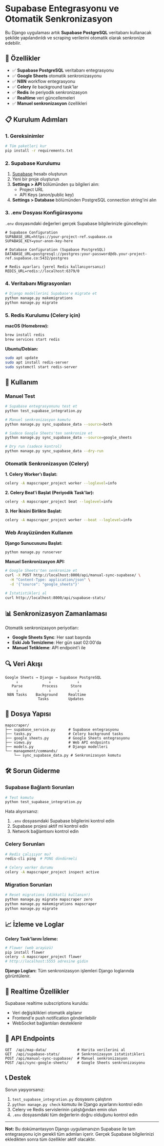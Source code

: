 # Supabase Entegrasyonu ve Otomatik Senkronizasyon

Bu Django uygulaması artık **Supabase PostgreSQL** veritabanı kullanacak şekilde yapılandırıldı ve scraping verilerini otomatik olarak senkronize edebilir.

## 🚀 Özellikler

- ✅ **Supabase PostgreSQL** veritabanı entegrasyonu
- ✅ **Google Sheets** otomatik senkronizasyonu  
- ✅ **N8N** workflow entegrasyonu
- ✅ **Celery** ile background task'lar
- ✅ **Redis** ile periyodik senkronizasyon
- ✅ **Realtime** veri güncellemeleri
- ✅ **Manuel senkronizasyon** özellikleri

## 📋 Kurulum Adımları

### 1. Gereksinimler

```bash
# Tüm paketleri kur
pip install -r requirements.txt
```

### 2. Supabase Kurulumu

1. [Supabase](https://supabase.com) hesabı oluşturun
2. Yeni bir proje oluşturun
3. **Settings > API** bölümünden şu bilgileri alın:
   - Project URL
   - API Keys (anon/public key)
4. **Settings > Database** bölümünden PostgreSQL connection string'ini alın

### 3. .env Dosyası Konfigürasyonu

`.env` dosyasındaki değerleri gerçek Supabase bilgilerinizle güncelleyin:

```env
# Supabase Configuration
SUPABASE_URL=https://your-project-ref.supabase.co
SUPABASE_KEY=your-anon-key-here

# Database Configuration (Supabase PostgreSQL)
DATABASE_URL=postgresql://postgres:your-password@db.your-project-ref.supabase.co:5432/postgres

# Redis ayarları (yerel Redis kullanıyorsanız)
REDIS_URL=redis://localhost:6379/0
```

### 4. Veritabanı Migrasyonları

```bash
# Django modellerini Supabase'e migrate et
python manage.py makemigrations
python manage.py migrate
```

### 5. Redis Kurulumu (Celery için)

**macOS (Homebrew):**
```bash
brew install redis
brew services start redis
```

**Ubuntu/Debian:**
```bash
sudo apt update
sudo apt install redis-server
sudo systemctl start redis-server
```

## 🔧 Kullanım

### Manuel Test

```bash
# Supabase entegrasyonunu test et
python test_supabase_integration.py

# Manuel senkronizasyon komutu
python manage.py sync_supabase_data --source=both

# Sadece Google Sheets'ten senkronize et
python manage.py sync_supabase_data --source=google_sheets

# Dry run (sadece kontrol)
python manage.py sync_supabase_data --dry-run
```

### Otomatik Senkronizasyon (Celery)

**1. Celery Worker'ı Başlat:**
```bash
celery -A mapscraper_project worker --loglevel=info
```

**2. Celery Beat'i Başlat (Periyodik Task'lar):**
```bash
celery -A mapscraper_project beat --loglevel=info
```

**3. Her İkisini Birlikte Başlat:**
```bash
celery -A mapscraper_project worker --beat --loglevel=info
```

### Web Arayüzünden Kullanım

**Django Sunucusunu Başlat:**
```bash
python manage.py runserver
```

**Manuel Senkronizasyon API:**
```bash
# Google Sheets'ten senkronize et
curl -X POST http://localhost:8000/api/manual-sync-supabase/ \
  -H "Content-Type: application/json" \
  -d '{"source": "google_sheets"}'

# İstatistikleri al
curl http://localhost:8000/api/supabase-stats/
```

## 📊 Senkronizasyon Zamanlaması

Otomatik senkronizasyon periyotları:

- **Google Sheets Sync**: Her saat başında
- **Eski Job Temizleme**: Her gün saat 02:00'da
- **Manuel Tetikleme**: API endpoint'i ile

## 🔍 Veri Akışı

```
Google Sheets → Django → Supabase PostgreSQL
     ↓              ↓            ↓
   Parse         Process      Store
     ↓              ↓            ↓
 N8N Tasks    Background     Realtime
               Tasks         Updates
```

## 📁 Dosya Yapısı

```
mapscraper/
├── supabase_service.py      # Supabase entegrasyonu
├── tasks.py                 # Celery background tasks
├── google_sheets.py         # Google Sheets entegrasyonu
├── views.py                 # Web API endpoints
├── models.py                # Django modelleri
└── management/commands/
    └── sync_supabase_data.py # Senkronizasyon komutu
```

## 🛠️ Sorun Giderme

### Supabase Bağlantı Sorunları

```bash
# Test komutu
python test_supabase_integration.py
```

Hata alıyorsanız:
1. `.env` dosyasındaki Supabase bilgilerini kontrol edin
2. Supabase projesi aktif mi kontrol edin
3. Network bağlantısını kontrol edin

### Celery Sorunları

```bash
# Redis çalışıyor mu?
redis-cli ping  # PONG döndürmeli

# Celery worker durumu
celery -A mapscraper_project inspect active
```

### Migration Sorunları

```bash
# Reset migrations (dikkatli kullanın!)
python manage.py migrate mapscraper zero
python manage.py makemigrations mapscraper
python manage.py migrate
```

## 📈 İzleme ve Loglar

**Celery Task'larını İzleme:**
```bash
# Flower (web arayüzü)
pip install flower
celery -A mapscraper_project flower
# http://localhost:5555 adresine gidin
```

**Django Logları:**
Tüm senkronizasyon işlemleri Django loglarında görüntülenir.

## 🔄 Realtime Özellikler

Supabase realtime subscriptions kuruldu:
- Veri değişiklikleri otomatik algılanır
- Frontend'e push notification gönderilebilir
- WebSocket bağlantıları desteklenir

## 📝 API Endpoints

```
GET  /api/map-data/              # Harita verilerini al
GET  /api/supabase-stats/        # Senkronizasyon istatistikleri
POST /api/manual-sync-supabase/  # Manuel senkronizasyon
POST /api/sync-google-sheets/    # Google Sheets senkronizasyonu
```

## 📞 Destek

Sorun yaşıyorsanız:

1. `test_supabase_integration.py` dosyasını çalıştırın
2. `python manage.py check` komutu ile Django ayarlarını kontrol edin
3. Celery ve Redis servislerinin çalıştığından emin olun
4. `.env` dosyasındaki tüm değerlerin doğru olduğunu kontrol edin

---

**Not:** Bu dokümantasyon Django uygulamanızın Supabase ile tam entegrasyonu için gerekli tüm adımları içerir. Gerçek Supabase bilgilerinizi ekledikten sonra tüm özellikler aktif olacaktır.
